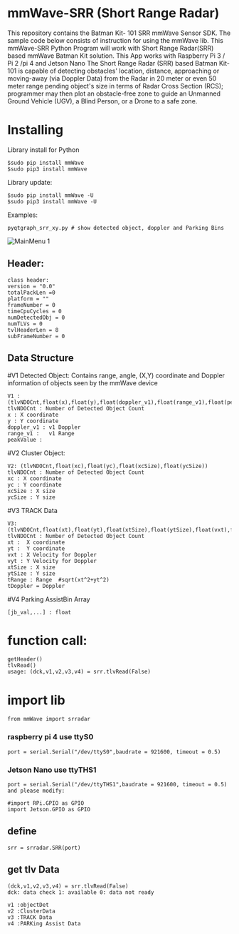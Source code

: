 # mmWave-SRR (Short Range Radar)
This repository contains the Batman Kit- 101 SRR mmWave Sensor SDK. 
The sample code below consists of instruction for using the mmWave lib.
This mmWave-SRR Python Program will work with Short Range Radar(SRR) based mmWave Batman Kit solution.
This App works with Raspberry Pi 3 / Pi 2 /pi 4 and Jetson Nano
The Short Range Radar (SRR) based Batman Kit-101 is capable of detecting obstacles' location, distance, approaching or moving-away 
(via Doppler Data) from the Radar in 20 meter or even 50 meter range pending object's size in terms of Radar Cross Section (RCS); 
programmer may then plot an obstacle-free zone to guide an Unmanned Ground Vehicle (UGV), a Blind Person, or a Drone to a safe zone.

# Installing

Library install for Python

    $sudo pip install mmWave
    $sudo pip3 install mmWave

Library update:

    $sudo pip install mmWave -U
    $sudo pip3 install mmWave -U

Examples:

    pyqtgraph_srr_xy.py # show detected object, doppler and Parking Bins
    
![MainMenu 1](https://github.com/bigheadG/mmWave/blob/master/srr_scrot.png)
    
## Header:

    class header:
	version = "0.0"
	totalPackLen =0
	platform = ""
	frameNumber = 0
	timeCpuCycles = 0
	numDetectedObj = 0
	numTLVs = 0
	tvlHeaderLen = 8
	subFrameNumber = 0

## Data Structure

#V1 Detected Object: Contains range, angle, (X,Y) coordinate and Doppler information of objects seen by the mmWave device
    
	V1 : (tlvNDOCnt,float(x),float(y),float(doppler_v1),float(range_v1),float(peakValue))
	tlvNDOCnt : Number of Detected Object Count
	x : X coordinate 
	y : Y coordinate	
	doppler_v1 : v1 Doppler
	range_v1 :   v1 Range
	peakValue : 
	
#V2 Cluster Object:
    
	V2: (tlvNDOCnt,float(xc),float(yc),float(xcSize),float(ycSize))
	tlvNDOCnt : Number of Detected Object Count
	xc : X coordinate 
	yc : Y coordinate 
	xcSize : X size
	ycSize : Y size

#V3 TRACK Data
    
	V3: (tlvNDOCnt,float(xt),float(yt),float(xtSize),float(ytSize),float(vxt),float(vyt),float(tRange),float(tDoppler))
	tlvNDOCnt : Number of Detected Object Count
	xt :  X coordinate 
	yt :  Y coordinate 
	vxt : X Velocity for Doppler
	vyt : Y Velocity for Doppler
	xtSize : X size
	ytSize : Y size
	tRange : Range  #sqrt(xt^2+yt^2)
	tDoppler = Doppler
		
#V4 Parking AssistBin Array
    
	[jb_val,...] : float 
			
# function call:
	 
	getHeader()
	tlvRead()
	usage: (dck,v1,v2,v3,v4) = srr.tlvRead(False)
		    

# import lib

    from mmWave import srradar

  ### raspberry pi 4 use ttyS0
    port = serial.Serial("/dev/ttyS0",baudrate = 921600, timeout = 0.5)

    
  ### Jetson Nano use ttyTHS1
  	port = serial.Serial("/dev/ttyTHS1",baudrate = 921600, timeout = 0.5)
	and please modify: 
	
	#import RPi.GPIO as GPIO
	import Jetson.GPIO as GPIO

## define

    srr = srradar.SRR(port)

## get tlv Data

    (dck,v1,v2,v3,v4) = srr.tlvRead(False)
    dck: data check 1: available 0: data not ready

    v1 :objectDet
    v2 :ClusterData
    v3 :TRACK Data
    v4 :PARKing Assist Data


